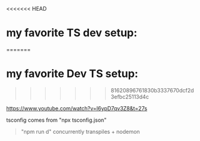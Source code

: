 <<<<<<< HEAD
# my favorite TS dev setup: 
=======
# my favorite Dev TS setup: 
>>>>>>> 81620896761830b3337670dcf2d3efbc25113d4c

https://www.youtube.com/watch?v=I6ypD7qv3Z8&t=27s

tsconfig comes from "npx tsconfig.json"

>"npm run d" concurrently transpiles + nodemon
